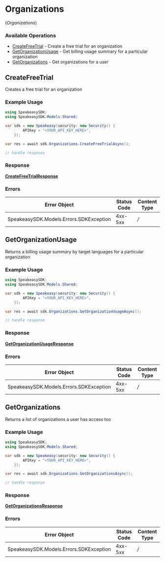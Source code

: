 # Organizations
(*Organizations*)

### Available Operations

* [CreateFreeTrial](#createfreetrial) - Create a free trial for an organization
* [GetOrganizationUsage](#getorganizationusage) - Get billing usage summary for a particular organization
* [GetOrganizations](#getorganizations) - Get organizations for a user

## CreateFreeTrial

Creates a free trial for an organization

### Example Usage

```csharp
using SpeakeasySDK;
using SpeakeasySDK.Models.Shared;

var sdk = new Speakeasy(security: new Security() {
        APIKey = "<YOUR_API_KEY_HERE>",
    });

var res = await sdk.Organizations.CreateFreeTrialAsync();

// handle response
```


### Response

**[CreateFreeTrialResponse](../../Models/Operations/CreateFreeTrialResponse.md)**
### Errors

| Error Object                            | Status Code                             | Content Type                            |
| --------------------------------------- | --------------------------------------- | --------------------------------------- |
| SpeakeasySDK.Models.Errors.SDKException | 4xx-5xx                                 | */*                                     |

## GetOrganizationUsage

Returns a billing usage summary by target languages for a particular organization

### Example Usage

```csharp
using SpeakeasySDK;
using SpeakeasySDK.Models.Shared;

var sdk = new Speakeasy(security: new Security() {
        APIKey = "<YOUR_API_KEY_HERE>",
    });

var res = await sdk.Organizations.GetOrganizationUsageAsync();

// handle response
```


### Response

**[GetOrganizationUsageResponse](../../Models/Operations/GetOrganizationUsageResponse.md)**
### Errors

| Error Object                            | Status Code                             | Content Type                            |
| --------------------------------------- | --------------------------------------- | --------------------------------------- |
| SpeakeasySDK.Models.Errors.SDKException | 4xx-5xx                                 | */*                                     |

## GetOrganizations

Returns a list of organizations a user has access too

### Example Usage

```csharp
using SpeakeasySDK;
using SpeakeasySDK.Models.Shared;

var sdk = new Speakeasy(security: new Security() {
        APIKey = "<YOUR_API_KEY_HERE>",
    });

var res = await sdk.Organizations.GetOrganizationsAsync();

// handle response
```


### Response

**[GetOrganizationsResponse](../../Models/Operations/GetOrganizationsResponse.md)**
### Errors

| Error Object                            | Status Code                             | Content Type                            |
| --------------------------------------- | --------------------------------------- | --------------------------------------- |
| SpeakeasySDK.Models.Errors.SDKException | 4xx-5xx                                 | */*                                     |
